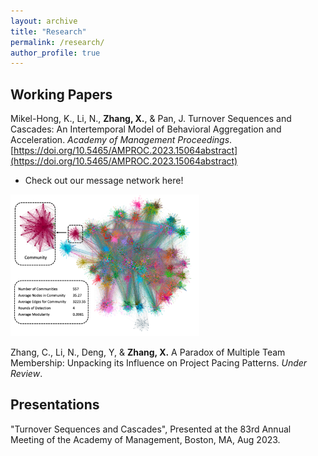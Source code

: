 ```yaml
---
layout: archive
title: "Research"
permalink: /research/
author_profile: true
---
```



<!-- My research is centered on the influence of socio-cultural contexts on individuals’ labor market and career outcomes. Specifically, my current exploration focuses on two key dimensions: (1) the impact of cultural contexts, including identity, beliefs, and values, and (2) the role of social networks. Bridging these dimensions, I aim to better understand how careers unfold, encompassing aspects from hiring to promotion, turnover, and entrepreneurial outcomes, and how inequalities are shaped.

Methodologically, I leverage both computational and experimental methods, including natural language processing, social network analysis, and randomized control trials. I am particularly interested in integrating big-data analytics with cutting-edge methods, aiming to drive theoretical advancements.


Areas of Interest
------

Culture, Social Network, Labor Market, Career, Inequality -->


Working Papers
------

Mikel-Hong, K., Li, N., __Zhang, X.__, & Pan, J. Turnover Sequences and Cascades: An Intertemporal Model of Behavioral Aggregation and Acceleration. *Academy of Management Proceedings*. [https://doi.org/10.5465/AMPROC.2023.15064abstract](https://doi.org/10.5465/AMPROC.2023.15064abstract)

 - Check out our message network here!  
<p float="left">
  <img src="/images/Network1.png" width="60%" />
</p>


Zhang, C., Li, N., Deng, Y, & __Zhang, X.__ A Paradox of Multiple Team Membership: Unpacking its Influence on Project Pacing Patterns. *Under Review*.



Presentations
------

"Turnover Sequences and Cascades", Presented at the 83rd Annual Meeting of the Academy of Management, Boston, MA, Aug 2023.

<br>

<br>

